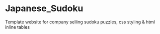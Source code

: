 # Japanese_Sudoku
Template website for company selling sudoku puzzles, css styling &amp; html inline tables
